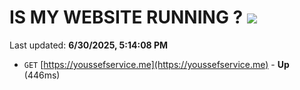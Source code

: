 # IS MY WEBSITE RUNNING ? [![](https://img.shields.io/static/v1?label=Sponsor&message=%E2%9D%A4&logo=GitHub&color=%23fe8e86)](https://github.com/sponsors/Youssef-Lehmam)

Last updated: **6/30/2025, 5:14:08 PM**

- `GET` [https://youssefservice.me](https://youssefservice.me) - **Up** (446ms)
